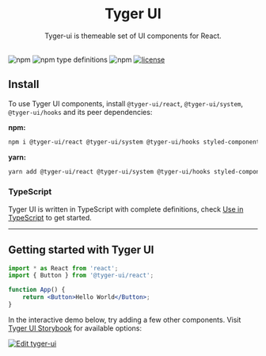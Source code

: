 <h1 align="center">
  Tyger UI
</h1>

<div align="center">
Tyger-ui is themeable set of UI components for React. 
<br /> 
<br />
</div>

![npm](https://img.shields.io/npm/v/@tyger-ui/react)
![npm type definitions](https://img.shields.io/npm/types/@tyger-ui/react)
![npm](https://img.shields.io/npm/dm/@tyger-ui/react)
[![license](https://img.shields.io/badge/license-MIT-blue.svg)](https://github.com/mui/material-ui/blob/HEAD/LICENSE)

## Install

To use Tyger UI components, install `@tyger-ui/react`, `@tyger-ui/system`, `@tyger-ui/hooks` and its peer dependencies:

**npm:**

```sh
npm i @tyger-ui/react @tyger-ui/system @tyger-ui/hooks styled-components framer-motion react-icons
```

**yarn:**

```sh
yarn add @tyger-ui/react @tyger-ui/system @tyger-ui/hooks styled-components framer-motion react-icons
```

### TypeScript

Tyger UI is written in TypeScript with complete definitions, check [Use in TypeScript](https://ant.design/docs/react/use-in-typescript) to get started.

---

## Getting started with Tyger UI

```jsx
import * as React from 'react';
import { Button } from '@tyger-ui/react';

function App() {
    return <Button>Hello World</Button>;
}
```

In the interactive demo below, try adding a few other components. Visit [Tyger UI Storybook](https://main--62cb3e5f2ca3572c994908ed.chromatic.com/?path=/story/components-button--filled) for available options:

[![Edit tyger-ui](https://codesandbox.io/static/img/play-codesandbox.svg)](https://codesandbox.io/s/amazing-danny-i26k2y?fontsize=14&hidenavigation=1&theme=dark)
